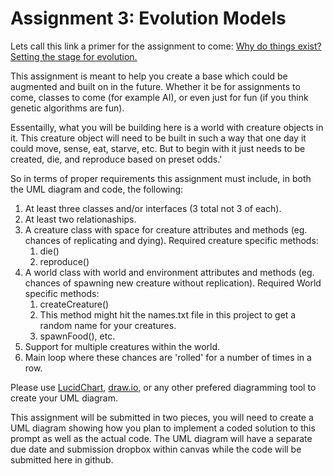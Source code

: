 ﻿# Assignment 3: Evolution Models

Lets call this link a primer for the assignment to come:
  [Why do things exist? Setting the stage for evolution.](https://www.youtube.com/watch?v=oDvzbBRiNlA)
  
This assignment is meant to help you create a base which could be augmented and built on in the future. Whether it be for assignments to come, classes to come (for example AI), or even just for fun (if you think genetic algorithms are fun). 

Essentailly, what you will be building here is a world with creature objects in it. This creature object will need to be built in such a way that one day it could move, sense, eat, starve, etc. But to begin with it just needs to be created, die, and reproduce based on preset odds.'

So in terms of proper requirements this assignment must include, in both the UML diagram and code, the following:
  1. At least three classes and/or interfaces (3 total not 3 of each). 
  2. At least two relationaships.
  3. A creature class with space for creature attributes and methods (eg. chances of replicating and dying).
    Required creature specific methods:
      1. die()
      2. reproduce()
  4. A world class with world and environment attributes and methods (eg. chances of spawning new creature without replication).
    Required World specific methods:
      1. createCreature()
        1. This method might hit the names.txt file in this project to get a random name for your creatures.
      2. spawnFood(), etc.
  6. Support for multiple creatures within the world.
  7. Main loop where these chances are 'rolled' for a number of times in a row.

Please use [LucidChart](https://www.lucidchart.com/pages/), [draw.io](https://app.diagrams.net/), or any other prefered diagramming tool to create your UML diagram.

This assignment will be submitted in two pieces, you will need to create a UML diagram showing how you plan to implement a coded solution to this prompt as well as the actual code. The UML diagram will have a separate due date and submission dropbox within canvas while the code will be submitted here in github.
